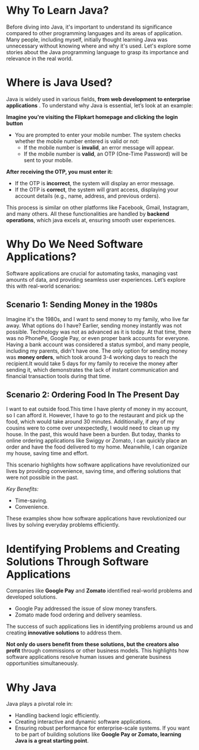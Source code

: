 # Why To Learn Java?

Before diving into Java, it's important to understand its significance compared to other programming languages and its areas of application. Many people, including myself, initially thought learning Java was unnecessary without knowing where and why it's used. Let's explore some stories about the Java programming language to grasp its importance and relevance in the real world.

# Where is Java Used?

Java is widely used in various fields, **from web development to enterprise applications** . To understand why Java is essential, let’s look at an example:

**Imagine you're visiting the Flipkart homepage and clicking the login button**

- You are prompted to enter your mobile number. The system checks whether the mobile number entered is valid or not:
  - If the mobile number is **invalid**, an error message will appear.
  - If the mobile number is **valid**, an OTP (One-Time Password) will be sent to your mobile.

**After receiving the OTP, you must enter it:**
- If the OTP is **incorrect**, the system will display an error message.
- If the OTP is **correct**, the system will grant access, displaying your account details (e.g., name, address, and previous orders).

This process is similar on other platforms like Facebook, Gmail, Instagram, and many others. All these functionalities are handled by **backend operations**, which java excels at, ensuring smooth user experiences.

# Why Do We Need Software Applications?

Software applications are crucial for automating tasks, managing vast amounts of data, and providing seamless user experiences. Let’s explore this with real-world scenarios:

## Scenario 1: Sending Money in the 1980s

Imagine it's the 1980s, and I want to send money to my family, who live far away. What options do I have? Earlier, sending money instantly was not possible. Technology was not as advanced as it is today. At that time, there was no PhonePe, Google Pay, or even proper bank accounts for everyone. Having a bank account was considered a status symbol, and many people, including my parents, didn't have one.
The only option for sending money was **money orders**, which took around 3-4 working days to reach the recipient.It would take 5 days for my family to receive the money after sending it, which demonstrates the lack of instant communication and financial transaction tools during that time.

## Scenario 2: Ordering Food In The Present Day

I want to eat outside food.This time I have plenty of money in my account, so I can afford it. However, I have to go to the restaurant and pick up the food, which would take around 30 minutes. Additionally, if any of my cousins were to come over unexpectedly, I would need to clean up my house. In the past, this would have been a burden. But today, thanks to online ordering applications like Swiggy or Zomato, I can quickly place an order and have the food delivered to my home. Meanwhile, I can organize my house, saving time and effort.

This scenario highlights how software applications have revolutionized our lives by providing convenience, saving time, and offering solutions that were not possible in the past.

 *Key Benefits:*
  - Time-saving.
  - Convenience.

These examples show how software applications have revolutionized our lives by solving everyday problems efficiently.

# Identifying Problems and Creating Solutions Through Software Applications

Companies like **Google Pay** and **Zomato** identified real-world problems and developed solutions.
- Google Pay addressed the issue of slow money transfers.
- Zomato made food ordering and delivery seamless.

The success of such applications lies in identifying problems around us and creating **innovative solutions** to address them.

**Not only do users benefit from these solutions, but the creators also profit** through commissions or other business models. This highlights how software applications resolve human issues and generate business opportunities simultaneously.

# Why Java
Java plays a pivotal role in:
- Handling backend logic efficiently.
- Creating interactive and dynamic software applications.
- Ensuring robust performance for enterprise-scale systems.
If you want to be part of building solutions like **Google Pay or Zomato, learning Java is a great starting point**.
